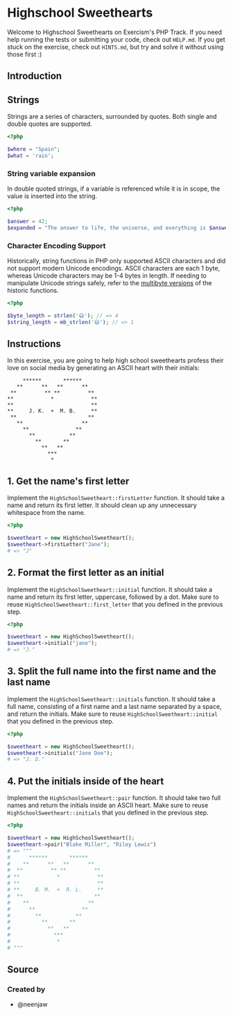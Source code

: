 # Highschool Sweethearts

Welcome to Highschool Sweethearts on Exercism's PHP Track.
If you need help running the tests or submitting your code, check out `HELP.md`.
If you get stuck on the exercise, check out `HINTS.md`, but try and solve it without using those first :)

## Introduction

## Strings

Strings are a series of characters, surrounded by quotes.
Both single and double quotes are supported.

```php
<?php

$where = "Spain";
$what = 'rain';
```

### String variable expansion

In double quoted strings, if a variable is referenced while it is in scope, the value is inserted into the string.

```php
<?php

$answer = 42;
$expanded = "The answer to life, the universe, and everything is $answer"; 
```

### Character Encoding Support

Historically, string functions in PHP only supported ASCII characters and did not support modern Unicode encodings.
ASCII characters are each 1 byte, whereas Unicode characters may be 1-4 bytes in length.
If needing to manipulate Unicode strings safely, refer to the [multibyte versions][multi-byte-fns] of the historic functions.

```php
<?php

$byte_length = strlen('😃'); // => 4
$string_length = mb_strlen('😃'); // => 1
```

[multi-byte-fns]: https://www.php.net/manual/en/ref.mbstring.php

## Instructions

In this exercise, you are going to help high school sweethearts profess their love on social media by generating an ASCII heart with their initials:

```
     ******       ******
   **      **   **      **
 **         ** **         **
**            *            **
**                         **
**     J. K.  +  M. B.     **
 **                       **
   **                   **
     **               **
       **           **
         **       **
           **   **
             ***
              *
```

## 1. Get the name's first letter

Implement the `HighSchoolSweetheart::firstLetter` function.
It should take a name and return its first letter.
It should clean up any unnecessary whitespace from the name.

```php
<?php

$sweetheart = new HighSchoolSweetheart();
$sweetheart->firstLetter("Jane");
# => "J"
```

## 2. Format the first letter as an initial

Implement the `HighSchoolSweetheart::initial` function.
It should take a name and return its first letter, uppercase, followed by a dot.
Make sure to reuse `HighSchoolSweetheart::first_letter` that you defined in the previous step.

```php
<?php

$sweetheart = new HighSchoolSweetheart();
$sweetheart->initial("jane");
# => "J."
```

## 3. Split the full name into the first name and the last name

Implement the `HighSchoolSweetheart::initials` function.
It should take a full name, consisting of a first name and a last name separated by a space, and return the initials.
Make sure to reuse `HighSchoolSweetheart::initial` that you defined in the previous step.

```php
<?php

$sweetheart = new HighSchoolSweetheart();
$sweetheart->initials("Jane Doe");
# => "J. D."
```

## 4. Put the initials inside of the heart

Implement the `HighSchoolSweetheart::pair` function.
It should take two full names and return the initials inside an ASCII heart.
Make sure to reuse `HighSchoolSweetheart::initials` that you defined in the previous step.

```php
<?php

$sweetheart = new HighSchoolSweetheart();
$sweetheart->pair("Blake Miller", "Riley Lewis")
# => """
#      ******       ******
#    **      **   **      **
#  **         ** **         **
# **            *            **
# **                         **
# **     B. M.  +  R. L.     **
#  **                       **
#    **                   **
#      **               **
#        **           **
#          **       **
#            **   **
#              ***
#               *
# """
```

## Source

### Created by

- @neenjaw